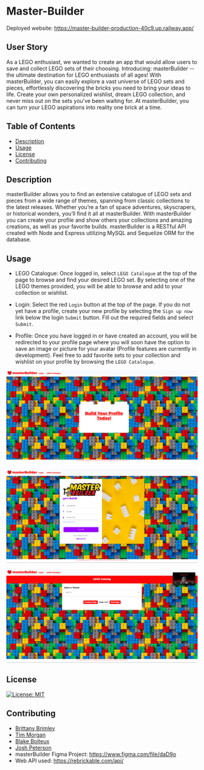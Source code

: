 # Master-Builder
Deployed website: https://master-builder-production-40c9.up.railway.app/

## User Story
As a LEGO enthusiast, we wanted to create an app that would allow users to save and collect LEGO sets of their choosing. Introducing: masterBuilder -- the ultimate destination for LEGO enthusiasts of all ages! With masterBuilder, you can easily explore a vast universe of LEGO sets and pieces, effortlessly discovering the bricks you need to bring your ideas to life. Create your own personalized wishlist, dream LEGO collection, and never miss out on the sets you’ve been waiting for. At masterBuilder, you can turn your LEGO aspirations into reality one brick at a time.

## Table of Contents
* [Description](#description)
* [Usage](#usage)
* [License](#license)
* [Contributing](#contributing)

## Description
masterBuilder allows you to find an extensive catalogue of LEGO sets and pieces from a wide range of themes, spanning from classic collections to the latest releases. Whether you’re a fan of space adventures, skyscrapers, or historical wonders, you’ll find it all at masterBuilder. With masterBuilder you can create your profile and show others your collections and amazing creations, as well as your favorite builds. masterBuilder is a RESTful API created with Node and Express utilizing MySQL and Sequelize ORM for the database.

## Usage
* LEGO Catalogue: Once logged in, select `LEGO Catalogue` at the top of the page to browse and find your desired LEGO set. By selecting one of the LEGO themes provided, you will be able to browse and add to your collection or wishlist. 

* Login: Select the red `Login` button at the top of the page. If you do not yet have a profile, create your new profile by selecting the `Sign up now` link below the login `Submit` button. Fill out the required fields and select `Submit`.

* Profile: Once you have logged in or have created an account, you will be redirected to your profile page where you will soon have the option to save an image or picture for your avatar (Profile features are currently in development). Feel free to add favorite sets to your collection and wishlist on your profile by browsing the `LEGO Catalogue`. 

![Alt text](./public/images/Lego%20homepage.PNG)

![Alt text](./public/images/Login%20page.PNG)

![Alt text](./public/images/Catalog%20page.PNG)

## License
[![License: MIT](https://img.shields.io/badge/License-MIT-aqua.svg)](https://opensource.org/licenses/MIT)

## Contributing
* [Brittany Brimley](https://github.com/Git-BritHub)
* [Tim Morgan](https://github.com/tmorgan-dev)
* [Blake Boiteux](https://github.com/Bwainuna)
* [Josh Peterson](https://github.com/joshcode1)
* masterBuilder Figma Project: https://www.figma.com/file/daD9o
* Web API used: https://rebrickable.com/api/
